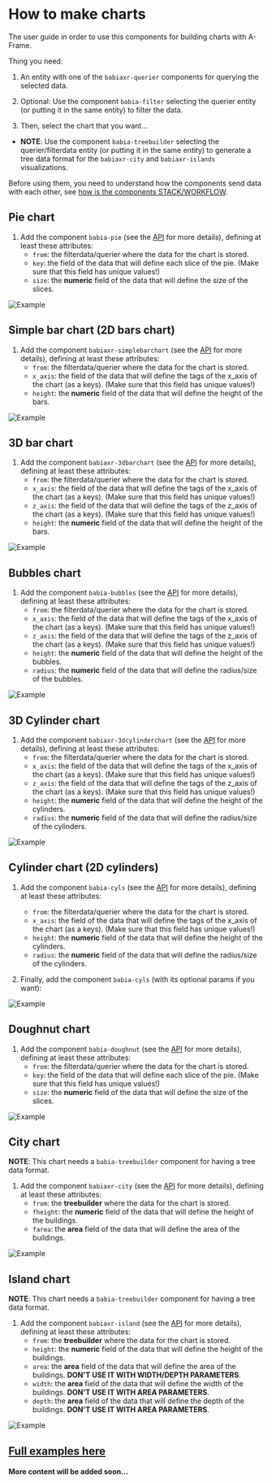 # How to make charts

The user guide in order to use this components for building charts with A-Frame.

Thing you need:

1. An entity with one of the `babiaxr-querier` components for querying the selected data.
  
2. Optional: Use the component `babia-filter` selecting the querier entity (or putting it in the same entity) to filter the data.
    
3. Then, select the chart that you want...

- **NOTE**: Use the component `babia-treebuilder` selecting the querier/filterdata entity (or putting it in the same entity) to generate a tree data format for the `babiaxr-city` and `babiaxr-islands` visualizations.

Before using them, you need to understand how the components send data with each other, see [how is the components STACK/WORKFLOW](../others/STACK.md).


## Pie chart

1. Add the component `babia-pie` (see the [API](../APIs/CHARTS.md) for more details), defining at least these attributes:
    - `from`: the filterdata/querier where the data for the chart is stored.
    - `key`: the field of the data that will define each slice of the pie. (Make sure that this field has unique values!)
    - `size`: the **numeric** field of the data that will define the size of the slices.

![Example](https://i.imgur.com/pB327Pn.png)


## Simple bar chart (2D bars chart)

1. Add the component `babiaxr-simplebarchart` (see the [API](../APIs/CHARTS.md) for more details), defining at least these attributes:
    - `from`: the filterdata/querier where the data for the chart is stored.
    - `x_axis`: the field of the data that will define the tags of the x_axis of the chart (as a keys). (Make sure that this field has unique values!)
    - `height`: the **numeric** field of the data that will define the height of the bars.

![Example](https://i.imgur.com/RZBaaPg.png)


## 3D bar chart

1. Add the component `babiaxr-3dbarchart` (see the [API](../APIs/CHARTS.md) for more details), defining at least these attributes:
    - `from`: the filterdata/querier where the data for the chart is stored.
    - `x_axis`: the field of the data that will define the tags of the x_axis of the chart (as a keys). (Make sure that this field has unique values!)
    - `z_axis`: the field of the data that will define the tags of the z_axis of the chart (as a keys). (Make sure that this field has unique values!)
    - `height`: the **numeric** field of the data that will define the height of the bars.

![Example](https://i.imgur.com/Kolrz1I.png)


## Bubbles chart

1. Add the component `babia-bubbles` (see the [API](../APIs/CHARTS.md) for more details), defining at least these attributes:
    - `from`: the filterdata/querier where the data for the chart is stored.
    - `x_axis`: the field of the data that will define the tags of the x_axis of the chart (as a keys). (Make sure that this field has unique values!)
    - `z_axis`: the field of the data that will define the tags of the z_axis of the chart (as a keys). (Make sure that this field has unique values!)
    - `height`: the **numeric** field of the data that will define the height of the bubbles.
    - `radius`: the **numeric** field of the data that will define the radius/size of the bubbles.

![Example](https://i.imgur.com/5cw40tj.png)


## 3D Cylinder chart

1. Add the component `babiaxr-3dcylinderchart` (see the [API](../APIs/CHARTS.md) for more details), defining at least these attributes:
    - `from`: the filterdata/querier where the data for the chart is stored.
    - `x_axis`: the field of the data that will define the tags of the x_axis of the chart (as a keys). (Make sure that this field has unique values!)
    - `z_axis`: the field of the data that will define the tags of the z_axis of the chart (as a keys). (Make sure that this field has unique values!)
    - `height`: the **numeric** field of the data that will define the height of the cylinders.
    - `radius`: the **numeric** field of the data that will define the radius/size of the cylinders.


![Example](https://i.imgur.com/2OAOBhW.png)



## Cylinder chart (2D cylinders)

1. Add the component `babia-cyls` (see the [API](../APIs/CHARTS.md) for more details), defining at least these attributes:
    - `from`: the filterdata/querier where the data for the chart is stored.
    - `x_axis`: the field of the data that will define the tags of the x_axis of the chart (as a keys). (Make sure that this field has unique values!)
    - `height`: the **numeric** field of the data that will define the height of the cylinders.
    - `radius`: the **numeric** field of the data that will define the radius/size of the cylinders.

2. Finally, add the component `babia-cyls` (with its optional params if you want):

![Example](https://i.imgur.com/frDHfoB.png)


## Doughnut chart

1. Add the component `babia-doughnut` (see the [API](../APIs/CHARTS.md) for more details), defining at least these attributes:
    - `from`: the filterdata/querier where the data for the chart is stored.
    - `key`: the field of the data that will define each slice of the pie. (Make sure that this field has unique values!)
    - `size`: the **numeric** field of the data that will define the size of the slices.

![Example](https://i.imgur.com/LtWp1Bn.png)


## City chart

**NOTE**: This chart needs a `babia-treebuilder` component for having a tree data format.

1. Add the component `babiaxr-city` (see the [API](../APIs/CHARTS.md) for more details), defining at least these attributes:
    - `from`: the **treebuilder** where the data for the chart is stored.
    - `fheight`: the **numeric** field of the data that will define the height of the buildings.
    - `farea`: the **area** field of the data that will define the area of the buildings.

![Example](https://i.imgur.com/vWXzfPb.png)

## Island chart

**NOTE**: This chart needs a `babia-treebuilder` component for having a tree data format.

1. Add the component `babiaxr-island` (see the [API](../APIs/CHARTS.md) for more details), defining at least these attributes:
    - `from`: the **treebuilder** where the data for the chart is stored.
    - `height`: the **numeric** field of the data that will define the height of the buildings.
    - `area`: the **area** field of the data that will define the area of the buildings. **DON'T USE IT WITH WIDTH/DEPTH PARAMETERS**.
    - `width`: the **area** field of the data that will define the width of the buildings. **DON'T USE IT WITH AREA PARAMETERS**.
    - `depth`: the **area** field of the data that will define the depth of the buildings. **DON'T USE IT WITH AREA PARAMETERS**.

![Example](https://i.imgur.com/kvqoCBN.png)



## [Full examples here](https://babiaxr.gitlab.io/aframe-babia-components)
#### More content will be added soon... 